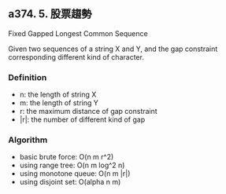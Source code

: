 ## a374. 5. 股票趨勢 ##

Fixed Gapped Longest Common Sequence

Given two sequences of a string X and Y, and the gap constraint corresponding different kind of character.

### Definition ###

* n: the length of string X 
* m: the length of string Y
* r: the maximum distance of gap constraint
* |r|: the number of different kind of gap

### Algorithm ###

* basic brute force: O(n m r^2) 
* using range tree: O(n m log^2 n)
* using monotone queue: O(n m |r|)
* using disjoint set: O(alpha n m) 
